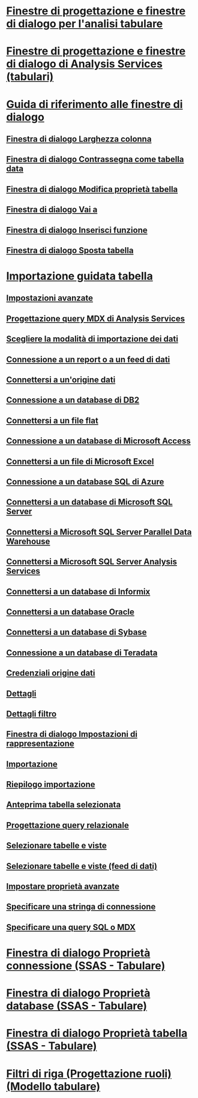 # [Finestre di progettazione e finestre di dialogo per l'analisi tabulare](ui-designers-dialog-boxes-tabular.md)

# [Finestre di progettazione e finestre di dialogo di Analysis Services (tabulari)](../analysis-services-designers-and-dialog-boxes-tabular.md)
# [Guida di riferimento alle finestre di dialogo](../dialog-boxes-reference-ssas.md)
## [Finestra di dialogo Larghezza colonna](../column-width-dialog-box-ssas.md)
## [Finestra di dialogo Contrassegna come tabella data](../mark-as-date-table-dialog-box-ssas.md)
## [Finestra di dialogo Modifica proprietà tabella](../edit-table-properties-dialog-box-ssas.md)
## [Finestra di dialogo Vai a](../go-to-dialog-box-ssas.md)
## [Finestra di dialogo Inserisci funzione](../insert-function-dialog-box-ssas.md)
## [Finestra di dialogo Sposta tabella](../move-table-dialog-box-ssas.md)
# [Importazione guidata tabella](../table-import-wizard-reference-ssas.md)
## [Impostazioni avanzate](../advanced-settings-ssas.md)
## [Progettazione query MDX di Analysis Services](../analysis-services-mdx-query-designer-ssas.md)
## [Scegliere la modalità di importazione dei dati](../choose-how-to-import-the-data-ssas.md)
## [Connessione a un report o a un feed di dati](../connect-to-a-report-or-data-feed-ssas.md)
## [Connettersi a un'origine dati](../connect-to-a-data-source-ssas.md)
## [Connessione a un database di DB2](../connect-to-a-db2-database-ssas.md)
## [Connettersi a un file flat](../connect-to-a-flat-file-ssas.md)
## [Connessione a un database di Microsoft Access](../connect-to-a-microsoft-access-database-ssas.md)
## [Connettersi a un file di Microsoft Excel](../connect-to-a-microsoft-excel-file-ssas.md)
## [Connessione a un database SQL di Azure](../connect-to-an-azure-sql-database-ssas.md)
## [Connettersi a un database di Microsoft SQL Server](../connect-to-a-microsoft-sql-server-database-ssas.md)
## [Connettersi a Microsoft SQL Server Parallel Data Warehouse](../connect-to-a-microsoft-sql-server-parallel-data-warehouse-ssas.md)
## [Connettersi a Microsoft SQL Server Analysis Services](../connect-to-microsoft-sql-server-analysis-services-ssas.md)
## [Connettersi a un database di Informix](../connect-to-an-informix-database-ssas.md)
## [Connettersi a un database Oracle](../connect-to-an-oracle-database-ssas.md)
## [Connettersi a un database di Sybase](../connect-to-a-sybase-database-ssas.md)
## [Connessione a un database di Teradata](../connect-to-a-teradata-database-ssas.md)
## [Credenziali origine dati](../data-source-credentials-ssas.md)
## [Dettagli](../details-ssas.md)
## [Dettagli filtro](../filter-details-ssas.md)
## [Finestra di dialogo Impostazioni di rappresentazione](../impersonation-information-dialog-box-table-import-wizard.md)
## [Importazione](../importing-ssas.md)
## [Riepilogo importazione](../import-summary-ssas.md)
## [Anteprima tabella selezionata](../preview-selected-table-ssas.md)
## [Progettazione query relazionale](../relational-query-designer-ssas.md)
## [Selezionare tabelle e viste](../select-tables-and-views-ssas.md)
## [Selezionare tabelle e viste (feed di dati)](../select-tables-and-views-data-feeds-ssas.md)
## [Impostare proprietà avanzate](../set-advanced-properties-ssas.md)
## [Specificare una stringa di connessione](../specify-a-connection-string-ssas.md)
## [Specificare una query SQL o MDX](../specify-a-sql-or-mdx-query-ssas.md)
# [Finestra di dialogo Proprietà connessione (SSAS - Tabulare)](../connection-properties-dialog-box-ssas-tabular.md)
# [Finestra di dialogo Proprietà database (SSAS - Tabulare)](../database-properties-dialog-box-ssas-tabular.md)
# [Finestra di dialogo Proprietà tabella (SSAS - Tabulare)](../table-properties-dialog-box-ssas-tabular.md)
# [Filtri di riga (Progettazione ruoli) (Modello tabulare)](../row-filters-role-designer-tabular-model.md)

